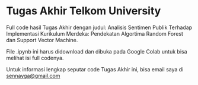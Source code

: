 # Tugas Akhir Telkom University
Full code hasil Tugas Akhir dengan judul: Analisis Sentimen Publik Terhadap Implementasi Kurikulum Merdeka: Pendekatan Algortima Random Forest dan Support Vector Machine.

File .ipynb ini harus didownload dan dibuka pada Google Colab untuk bisa melihat isi full codenya.

Untuk informasi lengkap seputar code Tugas Akhir ini, bisa email saya di sennayga@gmail.com
